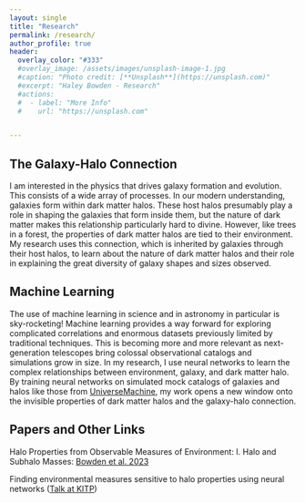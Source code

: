 ```yaml
---
layout: single
title: "Research"
permalink: /research/
author_profile: true
header:
  overlay_color: "#333"
  #overlay_image: /assets/images/unsplash-image-1.jpg
  #caption: "Photo credit: [**Unsplash**](https://unsplash.com)"
  #excerpt: "Haley Bowden - Research"
  #actions:
  #  - label: "More Info"
  #    url: "https://unsplash.com"


---
```


## The Galaxy-Halo Connection

I am interested in the physics that drives galaxy formation and evolution. This consists of a wide array of processes. In our modern understanding, galaxies form within dark matter halos. These host halos presumably play a role in shaping the galaxies that form inside them, but the nature of dark matter makes this relationship particularly hard to divine. However, like trees in a forest, the properties of dark matter halos are tied to their environment. My research uses this connection, which is inherited by galaxies through their host halos, to learn about the nature of dark matter halos and their role in explaining the great diversity of galaxy shapes and sizes observed.



## Machine Learning

The use of machine learning in science and in astronomy in particular is sky-rocketing! Machine learning provides a way forward for exploring complicated correlations and enormous datasets previously limited by traditional techniques. This is becoming more and more relevant as next-generation telescopes bring colossal observational catalogs and simulations grow in size. In my research, I use neural networks to learn the complex relationships between environment, galaxy, and dark matter halo. By training neural networks on simulated mock catalogs of galaxies and halos like those from [UniverseMachine](https://arxiv.org/abs/1806.07893), my work opens a new window onto the invisible properties of dark matter halos and the galaxy-halo connection.


## Papers and Other Links

Halo Properties from Observable Measures of Environment: I. Halo and Subhalo Masses: [Bowden et al. 2023](https://ui.adsabs.harvard.edu/abs/2023arXiv230707549B/abstract)

Finding environmental measures sensitive to halo properties using neural networks ([Talk at KITP](https://youtu.be/FfkyKTMVvx0))
